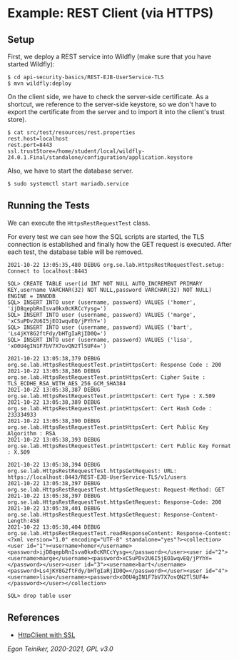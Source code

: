 # Example: REST Client (via HTTPS)

## Setup

First, we deploy a REST service into Wildfly (make sure that you have started Wildfly):
```
$ cd api-security-basics/REST-EJB-UserService-TLS
$ mvn wildfly:deploy
```

On the client side, we have to check the server-side certificate.
As a shortcut, we reference to the server-side keystore, so we don't have to export the certificate from the 
server and to import it into the client's trust store).
```
$ cat src/test/resources/rest.properties
rest.host=localhost
rest.port=8443
ssl.trustStore=/home/student/local/wildfly-24.0.1.Final/standalone/configuration/application.keystore
```

Also, we have to start the database server.
```
$ sudo systemctl start mariadb.service
```

## Running the Tests

We can execute the `HttpsRestRequestTest` class.

For every test we can see how the SQL scripts are started, the TLS connection is established and finally
how the GET request is executed.
After each test, the database table will be removed.

```
2021-10-22 13:05:35,480 DEBUG org.se.lab.HttpsRestRequestTest.setup: Connect to localhost:8443

SQL> CREATE TABLE user(id INT NOT NULL AUTO_INCREMENT PRIMARY KEY,username VARCHAR(32) NOT NULL,password VARCHAR(32) NOT NULL) ENGINE = INNODB
SQL> INSERT INTO user (username, password) VALUES ('homer', 'ijD8qepbRnIsva0kx0cKRCcYysg=')
SQL> INSERT INTO user (username, password) VALUES ('marge', 'xCSuPDv2U6I5jEO1wqvEQ/jPYhY=')
SQL> INSERT INTO user (username, password) VALUES ('bart', 'Ls4jKY8G2ftFdy/bHTgIaRjID0Q=')
SQL> INSERT INTO user (username, password) VALUES ('lisa', 'xO0U4gIN1F7bV7X7ovQN2TlSUF4=')

2021-10-22 13:05:38,379 DEBUG org.se.lab.HttpsRestRequestTest.printHttpsCert: Response Code : 200
2021-10-22 13:05:38,386 DEBUG org.se.lab.HttpsRestRequestTest.printHttpsCert: Cipher Suite : TLS_ECDHE_RSA_WITH_AES_256_GCM_SHA384
2021-10-22 13:05:38,387 DEBUG org.se.lab.HttpsRestRequestTest.printHttpsCert: Cert Type : X.509
2021-10-22 13:05:38,389 DEBUG org.se.lab.HttpsRestRequestTest.printHttpsCert: Cert Hash Code : 233334933
2021-10-22 13:05:38,390 DEBUG org.se.lab.HttpsRestRequestTest.printHttpsCert: Cert Public Key Algorithm : RSA
2021-10-22 13:05:38,393 DEBUG org.se.lab.HttpsRestRequestTest.printHttpsCert: Cert Public Key Format : X.509

2021-10-22 13:05:38,394 DEBUG org.se.lab.HttpsRestRequestTest.httpsGetRequest: URL: https://localhost:8443/REST-EJB-UserService-TLS/v1/users
2021-10-22 13:05:38,397 DEBUG org.se.lab.HttpsRestRequestTest.httpsGetRequest: Request-Method: GET
2021-10-22 13:05:38,397 DEBUG org.se.lab.HttpsRestRequestTest.httpsGetRequest: Response-Code: 200
2021-10-22 13:05:38,401 DEBUG org.se.lab.HttpsRestRequestTest.httpsGetRequest: Response-Content-Length:458
2021-10-22 13:05:38,404 DEBUG org.se.lab.HttpsRestRequestTest.readResponseContent: Response-Content:
<?xml version="1.0" encoding="UTF-8" standalone="yes"?><collection><user id="1"><username>homer</username><password>ijD8qepbRnIsva0kx0cKRCcYysg=</password></user><user id="2"><username>marge</username><password>xCSuPDv2U6I5jEO1wqvEQ/jPYhY=</password></user><user id="3"><username>bart</username><password>Ls4jKY8G2ftFdy/bHTgIaRjID0Q=</password></user><user id="4"><username>lisa</username><password>xO0U4gIN1F7bV7X7ovQN2TlSUF4=</password></user></collection>

SQL> drop table user
```

## References
* [HttpClient with SSL](https://www.baeldung.com/httpclient-ssl)


*Egon Teiniker, 2020-2021, GPL v3.0*